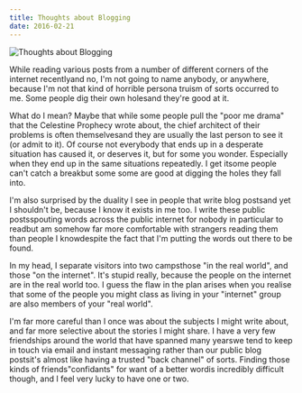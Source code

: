 ```yaml
---
title: Thoughts about Blogging
date: 2016-02-21
---
```


![Thoughts about Blogging](https://source.unsplash.com/npxXWgQ33ZQ/1600x900)

While reading various posts from a number of different corners of the internet recentlyand no, I'm not going to name anybody, or anywhere, because I'm not that kind of horrible persona truism of sorts occurred to me. Some people dig their own holesand they're good at it.

What do I mean? Maybe that while some people pull the "poor me drama" that the Celestine Prophecy wrote about, the chief architect of their problems is often themselvesand they are usually the last person to see it (or admit to it). Of course not everybody that ends up in a desperate situation has caused it, or deserves it, but for some you wonder. Especially when they end up in the same situations repeatedly. I get itsome people can't catch a breakbut some some are good at digging the holes they fall into.

I'm also surprised by the duality I see in people that write blog postsand yet I shouldn't be, because I know it exists in me too. I write these public postsspouting words across the public internet for nobody in particular to readbut am somehow far more comfortable with strangers reading them than people I knowdespite the fact that I'm putting the words out there to be found.

In my head, I separate visitors into two campsthose "in the real world", and those "on the internet". It's stupid really, because the people on the internet are in the real world too. I guess the flaw in the plan arises when you realise that some of the people you might class as living in your "internet" group are also members of your "real world".

I'm far more careful than I once was about the subjects I might write about, and far more selective about the stories I might share. I have a very few friendships around the world that have spanned many yearswe tend to keep in touch via email and instant messaging rather than our public blog postsit's almost like having a trusted "back channel" of sorts. Finding those kinds of friends"confidants" for want of a better wordis incredibly difficult though, and I feel very lucky to have one or two.